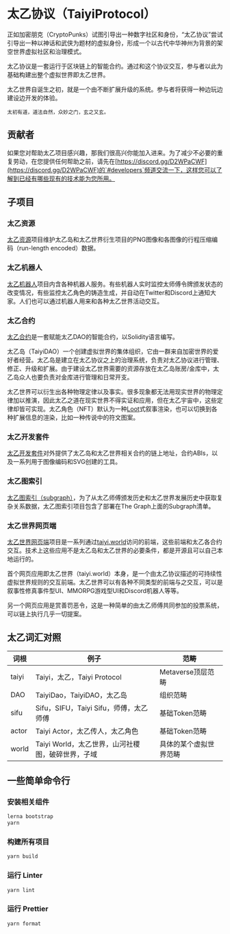 # 太乙协议（TaiyiProtocol）

正如加密朋克（CryptoPunks）试图引导出一种数字社区和身份，“太乙协议”尝试引导出一种以神话和武侠为题材的虚拟身份，形成一个以古代中华神州为背景的架空世界虚拟社区和治理模式。

太乙协议是一套运行于区块链上的智能合约。通过和这个协议交互，参与者以此为基础构建出整个虚拟世界即太乙世界。

太乙世界自诞生之初，就是一个由不断扩展升级的系统。参与者将获得一种边玩边建设边开发的体验。

    太初有道，道法自然，众妙之门，玄之又玄。

## 贡献者

如果您对帮助太乙项目感兴趣，那我们很高兴你能加入进来。为了减少不必要的重复劳动，在您提供任何帮助之前，请先在[https://discord.gg/D2WPaCWF](https://discord.gg/D2WPaCWF)的`#developers`频道交流一下，这样您可以了解到已经有哪些现有的技术能为您所用。

## 子项目

### 太乙资源
[太乙资源](packages/taiyi-assets)项目维护太乙岛和太乙世界衍生项目的PNG图像和各图像的行程压缩编码（run-length encoded）数据。

### 太乙机器人
[太乙机器人](packages/taiyi-bots)项目内含各种机器人服务。有些机器人实时监控太师傅令牌颁发状态的改变情况，有些监控太乙角色的铸造生成，并自动在Twitter和Discord上通知大家。人们也可以通过机器人用来和各种太乙世界活动交互。

### 太乙合约
[太乙合约](packages/taiyi-contracts)是一套赋能太乙DAO的智能合约，以Solidity语言编写。

太乙岛（TaiyiDAO）一个创建虚拟世界的集体组织，它由一群来自加密世界的爱好者经营。太乙岛是建立在太乙协议之上的治理系统，负责对太乙协议进行管理、修正、升级和扩展。由于建设太乙世界需要的资源存放在太乙岛账房/金库中，太乙岛众人也要负责对金库进行管理和日常开支。

太乙世界可以衍生出各种物理定律以及事实。很多现象都无法用现实世界的物理定律加以推演，因此太乙之道在现实世界不得实证和应用，但在太乙宇宙中，这些定律却皆可实现。太乙角色（NFT）默认为一种[Loot](https://www.lootproject.com/)式叙事渲染，也可以切换到各种扩展信息的渲染，比如一种传说中的符文图案。


### 太乙开发套件
[太乙开发套件](packages/taiyi-sdk)对外提供了太乙岛和太乙世界相关合约的链上地址，合约ABIs，以及一系列用于图像编码和SVG创建的工具。

### 太乙图索引
[太乙图索引（subgraph）](packages/taiyi-subgraph)，为了从太乙师傅颁发历史和太乙世界发展历史中获取复杂关系数据，太乙图索引项目包含了部署在The Graph上面的Subgraph清单。

### 太乙世界网页端
[太乙世界网页端](packages/taiyi-webapp)项目是一系列通过[taiyi.world](https://taiyi.world)访问的前端，这些前端和太乙各合约交互。技术上这些应用不是太乙岛和太乙世界的必要条件，都是开源且可以自己本地运行的。

首个网页应用即太乙世界（taiyi.world）本身，是一个由太乙协议描述的可持续性虚拟世界规则的交互前端。太乙世界可以有各种不同类型的前端与之交互，可以是叙事性修真事件型UI、MMORPG游戏型UI和Discord机器人等等。

另一个网页应用是赏善罚恶令，这是一种简单的由太乙师傅共同参加的投票系统，可以链上执行几乎一切提案。

## 太乙词汇对照

| 词根| 例子| 范畴|
| ------------------------------------- | -------------------------------------- |-------------------------------------- |
|taiyi|Taiyi，太乙，Taiyi Protocol|Metaverse顶层范畴|
|DAO|TaiyiDao，TaiyiDAO，太乙岛|组织范畴|
|sifu|Sifu，SIFU，Taiyi Sifu，师傅，太乙师傅|基础Token范畴|
|actor|Taiyi Actor，太乙传人，太乙角色|基础Token范畴|
|world|Taiyi World，太乙世界，山河社稷图，破碎世界，子域|具体的某个虚拟世界范畴|


## 一些简单命令行

### 安装相关组件

```sh
lerna bootstrap
yarn
```

### 构建所有项目

```sh
yarn build
```

### 运行 Linter

```sh
yarn lint
```

### 运行 Prettier

```sh
yarn format
```
